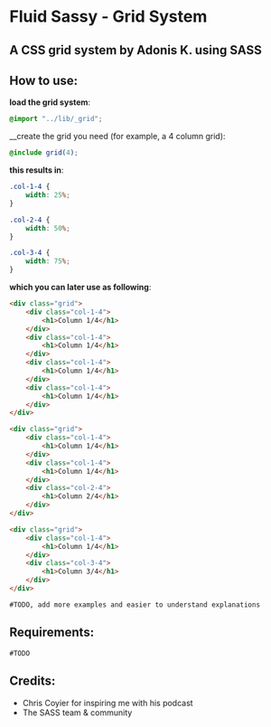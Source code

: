 # Fluid Sassy - Grid System

## A CSS grid system by Adonis K. using SASS

## How to use:

__load the grid system__:

```scss
@import "../lib/_grid";
```

__create the grid you need (for example, a 4 column grid):

```scss
@include grid(4);
```

__this results in__:

```css
.col-1-4 {
	width: 25%;
}

.col-2-4 {
	width: 50%;
}

.col-3-4 {
	width: 75%;
}
```

__which you can later use as following__:

```html
<div class="grid">
	<div class="col-1-4">
		<h1>Column 1/4</h1>
	</div>
	<div class="col-1-4">
		<h1>Column 1/4</h1>
	</div>
	<div class="col-1-4">
		<h1>Column 1/4</h1>
	</div>
	<div class="col-1-4">
		<h1>Column 1/4</h1>
	</div>
</div>

<div class="grid">
	<div class="col-1-4">
		<h1>Column 1/4</h1>
	</div>
	<div class="col-1-4">
		<h1>Column 1/4</h1>
	</div>
	<div class="col-2-4">
		<h1>Column 2/4</h1>
	</div>
</div>

<div class="grid">
	<div class="col-1-4">
		<h1>Column 1/4</h1>
	</div>
	<div class="col-3-4">
		<h1>Column 3/4</h1>
	</div>
</div>
```

	#TODO, add more examples and easier to understand explanations

## Requirements:

	#TODO

## Credits:

* Chris Coyier for inspiring me with his podcast
* The SASS team & community